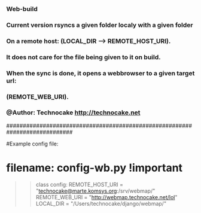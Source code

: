 ###        Web-build
###        Current version rsyncs a given folder localy with a given folder
###        On a remote host:  (LOCAL_DIR -->  REMOTE_HOST_URI).
###
###        It does not care for the file being given to it on build.
###
###        When the sync is done, it opens a webbrowser to a given target url:
###        (REMOTE_WEB_URI).
###
###        @Author:    Technocake http://technocake.net
############################################################################

#Example config file:
# filename: config-wb.py  !important

>>class config:
>>  REMOTE_HOST_URI = "technocake@marte.komsys.org:/srv/webmap/"
>>  REMOTE_WEB_URI = "http://webmap.technocake.net/lol"
>>  LOCAL_DIR = "/Users/technocake/django/webmap/"